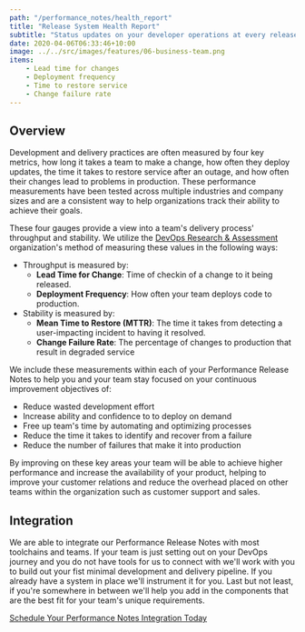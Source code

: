 ```yaml
---
path: "/performance_notes/health_report"
title: "Release System Health Report"
subtitle: "Status updates on your developer operations at every release"
date: 2020-04-06T06:33:46+10:00
image: ../../src/images/features/06-business-team.png
items:
    - Lead time for changes
    - Deployment frequency
    - Time to restore service
    - Change failure rate
---
```


## Overview ## 
Development and delivery practices are often measured by four key metrics, 
how long it takes a team to make a change, how often they deploy updates,
the time it takes to restore service after an outage, and how often their 
changes lead to problems in production. These performance measurements 
have been tested across multiple industries and company sizes and are a
consistent way to help organizations track their ability to achieve their
goals. 

These four gauges provide a view into a team's delivery process' throughput and 
stability. We utilize the [DevOps Research & Assessment](https://cloud.google.com/devops) 
organization's method of measuring these values in the following ways:

* Throughput is measured by:
  * **Lead Time for Change**: Time of checkin of a change to it being released.
  * **Deployment Frequency**: How often your team deploys code to production.
* Stability is measured by:
  * **Mean Time to Restore (MTTR)**: The time it takes from detecting a user-impacting incident to having it
  resolved.
  * **Change Failure Rate**: The percentage of changes to production that result in degraded service

We include these measurements within each of your Performance Release Notes to help you and 
your team stay focused on your continuous improvement objectives of:

* Reduce wasted development effort
* Increase ability and confidence to to deploy on demand
* Free up team's time by automating and optimizing processes
* Reduce the time it takes to identify and recover from a failure
* Reduce the number of failures that make it into production

By improving on these key areas your team will be able to achieve higher performance and
increase the availability of your product, helping to improve your customer relations
and reduce the overhead placed on other teams within the organization such as customer
support and sales.


## Integration ##
We are able to integrate our Performance Release Notes with most toolchains and teams.
If your team is just setting out on your DevOps journey and you do not have tools for us to connect with we'll
work with you to build out your fist minimal development and delivery pipeline. If you 
already have a system in place we'll instrument it for you. Last but not least, if you're
somewhere in between we'll help you add in the components that are the best fit for your
team's unique requirements.


[Schedule Your Performance Notes Integration Today](https://calendly.com/nextrelease-devon/performance-release-notes-introductory-meeting)

